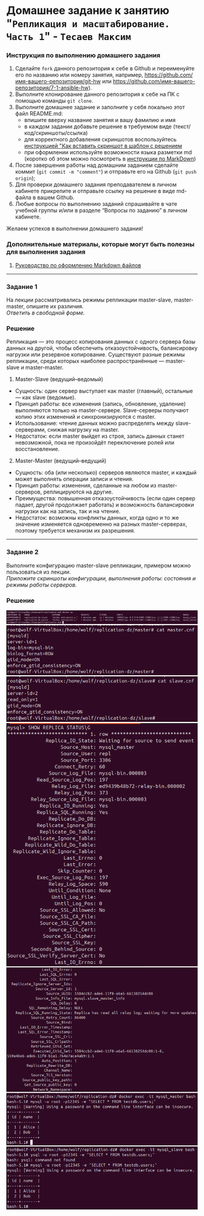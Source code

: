 # Домашнее задание к занятию "`Репликация и масштабирование. Часть 1`" - `Тесаев Максим`

### Инструкция по выполнению домашнего задания

   1. Сделайте `fork` данного репозитория к себе в Github и переименуйте его по названию или номеру занятия, например, https://github.com/имя-вашего-репозитория/git-hw или  https://github.com/имя-вашего-репозитория/7-1-ansible-hw).
   2. Выполните клонирование данного репозитория к себе на ПК с помощью команды `git clone`.
   3. Выполните домашнее задание и заполните у себя локально этот файл README.md:
      - впишите вверху название занятия и вашу фамилию и имя
      - в каждом задании добавьте решение в требуемом виде (текст/код/скриншоты/ссылка)
      - для корректного добавления скриншотов воспользуйтесь [инструкцией "Как вставить скриншот в шаблон с решением](https://github.com/netology-code/sys-pattern-homework/blob/main/screen-instruction.md)
      - при оформлении используйте возможности языка разметки md (коротко об этом можно посмотреть в [инструкции  по MarkDown](https://github.com/netology-code/sys-pattern-homework/blob/main/md-instruction.md))
   4. После завершения работы над домашним заданием сделайте коммит (`git commit -m "comment"`) и отправьте его на Github (`git push origin`);
   5. Для проверки домашнего задания преподавателем в личном кабинете прикрепите и отправьте ссылку на решение в виде md-файла в вашем Github.
   6. Любые вопросы по выполнению заданий спрашивайте в чате учебной группы и/или в разделе “Вопросы по заданию” в личном кабинете.
   
Желаем успехов в выполнении домашнего задания!
   
### Дополнительные материалы, которые могут быть полезны для выполнения задания

1. [Руководство по оформлению Markdown файлов](https://gist.github.com/Jekins/2bf2d0638163f1294637#Code)

---

### Задание 1

На лекции рассматривались режимы репликации master-slave, master-master, опишите их различия.  
*Ответить в свободной форме.*  

### Решение

Репликация — это процесс копирования данных с одного сервера базы данных на другой, чтобы обеспечить отказоустойчивость, балансировку нагрузки или резервное копирование. Существуют разные режимы репликации, среди которых наиболее распространённые — master-slave и master-master.  
1. Master-Slave (ведущий–ведомый)
* Сущность: один сервер выступает как master (главный), остальные — как slave (ведомые).
* Принцип работы: все изменения (запись, обновление, удаление) выполняются только на master-сервере. Slave-серверы получают копию этих изменений и синхронизируются с master.
* Использование: чтение данных можно распределять между slave-серверами, снижая нагрузку на master.
* Недостаток: если master выйдет из строя, запись данных станет невозможной, пока не произойдёт переключение ролей или восстановление.
2. Master-Master (ведущий–ведущий)
* Сущность: оба (или несколько) серверов являются master, и каждый может выполнять операции записи и чтения.
* Принцип работы: изменения, сделанные на любом из master-серверов, реплицируются на другие.
* Преимущества: повышенная отказоустойчивость (если один сервер падает, другой продолжает работать) и возможность балансировки нагрузки как на запись, так и на чтение.
* Недостаток: возможны конфликты данных, когда одно и то же значение изменяется одновременно на разных master-серверах, поэтому требуется механизм их разрешения.

---

### Задание 2

Выполните конфигурацию master-slave репликации, примером можно пользоваться из лекции.  
*Приложите скриншоты конфигурации, выполнения работы: состояния и режимы работы серверов.*

### Решение

![screenshot](screenshots/2.1.png)
![screenshot](screenshots/2.2.png)
![screenshot](screenshots/2.3.png)
![screenshot](screenshots/2.4.png)
![screenshot](screenshots/2.5.png)
![screenshot](screenshots/2.6.png)
![screenshot](screenshots/2.7.png)
